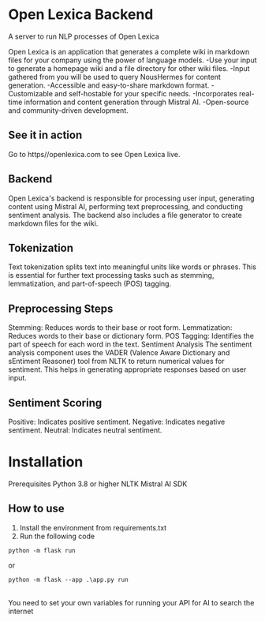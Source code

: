# Open Lexica Backend
A  server to run NLP processes of Open Lexica

Open Lexica is an application that generates a complete wiki in markdown files for your company using the power of language models.
-Use your input to generate a homepage wiki and a file directory for other wiki files.
-Input gathered from you will be used to query NousHermes for content generation.
-Accessible and easy-to-share markdown format.
-Customizable and self-hostable for your specific needs.
-Incorporates real-time information and content generation through Mistral AI.
-Open-source and community-driven development.

## See it in action
Go to https//openlexica.com to see Open Lexica live.

## Backend
Open Lexica's backend is responsible for processing user input, generating content using Mistral AI, performing text preprocessing, and conducting sentiment analysis. The backend also includes a file generator to create markdown files for the wiki.

## Tokenization
Text tokenization splits text into meaningful units like words or phrases. This is essential for further text processing tasks such as stemming, lemmatization, and part-of-speech (POS) tagging.

## Preprocessing Steps
Stemming: Reduces words to their base or root form.
Lemmatization: Reduces words to their base or dictionary form.
POS Tagging: Identifies the part of speech for each word in the text.
Sentiment Analysis
The sentiment analysis component uses the VADER (Valence Aware Dictionary and sEntiment Reasoner) tool from NLTK to return numerical values for sentiment. This helps in generating appropriate responses based on user input.

## Sentiment Scoring
Positive: Indicates positive sentiment.
Negative: Indicates negative sentiment.
Neutral: Indicates neutral sentiment.

# Installation
Prerequisites
Python 3.8 or higher
NLTK
Mistral AI SDK

## How to use
1. Install the environment from requirements.txt
2. Run the following code
```
python -m flask run
```
or
```
python -m flask --app .\app.py run
```
<br>
You need to set your own variables for running your API for AI to search the internet
